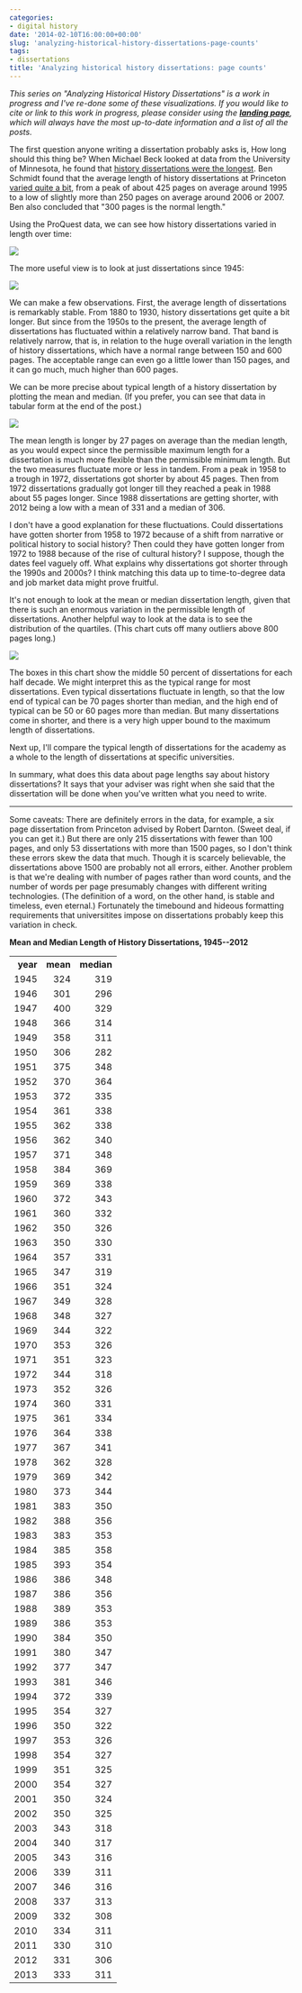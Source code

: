```yaml
---
categories:
- digital history
date: '2014-02-10T16:00:00+00:00'
slug: 'analyzing-historical-history-dissertations-page-counts'
tags:
- dissertations
title: 'Analyzing historical history dissertations: page counts'
---
```


*This series on "Analyzing Historical History Dissertations" is a work in progress and I've re-done some of these visualizations. If you would like to cite or link to this work in progress, please consider using the **[landing page](http://lincolnmullen.com/research/history-dissertations/)**, which will always have the most up-to-date information and a list of all the posts.*

The first question anyone writing a dissertation probably asks is, How long should this thing be? When Michael Beck looked at data from the University of Minnesota, he found that [history dissertations were the longest](http://beckmw.wordpress.com/2013/04/15/how-long-is-the-average-dissertation/). Ben Schmidt found that the average length of history dissertations at Princeton [varied quite a bit](http://rpubs.com/benmschmidt/princetonhistorydiss), from a peak of about 425 pages on average around 1995 to a low of slightly more than 250 pages on average around 2006 or 2007. Ben also concluded that "300 pages is the normal length."

Using the ProQuest data, we can see how history dissertations varied in length over time:

![](/downloads/historical-dissertations/pages-since-1878.png)

The more useful view is to look at just dissertations since 1945:

![](/downloads/historical-dissertations/pages-since-1945.png)

We can make a few observations. First, the average length of dissertations is remarkably stable. From 1880 to 1930, history dissertations get quite a bit longer. But since from the 1950s to the present, the average length of dissertations has fluctuated within a relatively narrow band. That band is relatively narrow, that is, in relation to the huge overall variation in the length of history dissertations, which have a normal range between 150 and 600 pages. The acceptable range can even go a little lower than 150 pages, and it can go much, much higher than 600 pages.

We can be more precise about typical length of a history dissertation by plotting the mean and median. (If you prefer, you can see that data in tabular form at the end of the post.)

![](/downloads/historical-dissertations/pages-mean-median.png)

The mean length is longer by 27 pages on average than the median length, as you would expect since the permissible maximum length for a dissertation is much more flexible than the permissible minimum length. But the two measures fluctuate more or less in tandem. From a peak in 1958 to a trough in 1972, dissertations got shorter by about 45 pages. Then from 1972 dissertations gradually got longer till they reached a peak in 1988 about 55 pages longer. Since 1988 dissertations are getting shorter, with 2012 being a low with a mean of 331 and a median of 306.

I don't have a good explanation for these fluctuations. Could dissertations have gotten shorter from 1958 to 1972 because of a shift from narrative or political history to social history? Then could they have gotten longer from 1972 to 1988 because of the rise of cultural history? I suppose, though the dates feel vaguely off. What explains why dissertations got shorter through the 1990s and 2000s? I think matching this data up to time-to-degree data and job market data might prove fruitful.

It's not enough to look at the mean or median dissertation length, given that there is such an enormous variation in the permissible length of dissertations. Another helpful way to look at the data is to see the distribution of the quartiles. (This chart cuts off many outliers above 800 pages long.)

![](/downloads/historical-dissertations/pages-boxplot.png)

The boxes in this chart show the middle 50 percent of dissertations for each half decade. We might interpret this as the typical range for most dissertations. Even typical dissertations fluctuate in length, so that the low end of typical can be 70 pages shorter than median, and the high end of typical can be 50 or 60 pages more than median. But many dissertations come in shorter, and there is a very high upper bound to the maximum length of dissertations.

Next up, I'll compare the typical length of dissertations for the academy as a whole to the length of dissertations at specific universities.

In summary, what does this data about page lengths say about history dissertations? It says that your adviser was right when she said that the dissertation will be done when you've written what you need to write.

------------------------------------------------------------------------

Some caveats: There are definitely errors in the data, for example, a six page dissertation from Princeton advised by Robert Darnton. (Sweet deal, if you can get it.) But there are only 215 dissertations with fewer than 100 pages, and only 53 dissertations with more than 1500 pages, so I don't think these errors skew the data that much. Though it is scarcely believable, the dissertations above 1500 are probably not all errors, either. Another problem is that we're dealing with number of pages rather than word counts, and the number of words per page presumably changes with different writing technologies. (The definition of a word, on the other hand, is stable and timeless, even eternal.) Fortunately the timebound and hideous formatting requirements that universitites impose on dissertations probably keep this variation in check.

**Mean and Median Length of History Dissertations, 1945--2012**

<table>
<tr class="header">
<th style="text-align: right;">
year
</th>
<th style="text-align: right;">
mean
</th>
<th style="text-align: right;">
median
</th>
</tr>
<tr class="odd">
<td style="text-align: right;">
1945
</td>
<td style="text-align: right;">
324
</td>
<td style="text-align: right;">
319
</td>
</tr>
<tr class="even">
<td style="text-align: right;">
1946
</td>
<td style="text-align: right;">
301
</td>
<td style="text-align: right;">
296
</td>
</tr>
<tr class="odd">
<td style="text-align: right;">
1947
</td>
<td style="text-align: right;">
400
</td>
<td style="text-align: right;">
329
</td>
</tr>
<tr class="even">
<td style="text-align: right;">
1948
</td>
<td style="text-align: right;">
366
</td>
<td style="text-align: right;">
314
</td>
</tr>
<tr class="odd">
<td style="text-align: right;">
1949
</td>
<td style="text-align: right;">
358
</td>
<td style="text-align: right;">
311
</td>
</tr>
<tr class="even">
<td style="text-align: right;">
1950
</td>
<td style="text-align: right;">
306
</td>
<td style="text-align: right;">
282
</td>
</tr>
<tr class="odd">
<td style="text-align: right;">
1951
</td>
<td style="text-align: right;">
375
</td>
<td style="text-align: right;">
348
</td>
</tr>
<tr class="even">
<td style="text-align: right;">
1952
</td>
<td style="text-align: right;">
370
</td>
<td style="text-align: right;">
364
</td>
</tr>
<tr class="odd">
<td style="text-align: right;">
1953
</td>
<td style="text-align: right;">
372
</td>
<td style="text-align: right;">
335
</td>
</tr>
<tr class="even">
<td style="text-align: right;">
1954
</td>
<td style="text-align: right;">
361
</td>
<td style="text-align: right;">
338
</td>
</tr>
<tr class="odd">
<td style="text-align: right;">
1955
</td>
<td style="text-align: right;">
362
</td>
<td style="text-align: right;">
338
</td>
</tr>
<tr class="even">
<td style="text-align: right;">
1956
</td>
<td style="text-align: right;">
362
</td>
<td style="text-align: right;">
340
</td>
</tr>
<tr class="odd">
<td style="text-align: right;">
1957
</td>
<td style="text-align: right;">
371
</td>
<td style="text-align: right;">
348
</td>
</tr>
<tr class="even">
<td style="text-align: right;">
1958
</td>
<td style="text-align: right;">
384
</td>
<td style="text-align: right;">
369
</td>
</tr>
<tr class="odd">
<td style="text-align: right;">
1959
</td>
<td style="text-align: right;">
369
</td>
<td style="text-align: right;">
338
</td>
</tr>
<tr class="even">
<td style="text-align: right;">
1960
</td>
<td style="text-align: right;">
372
</td>
<td style="text-align: right;">
343
</td>
</tr>
<tr class="odd">
<td style="text-align: right;">
1961
</td>
<td style="text-align: right;">
360
</td>
<td style="text-align: right;">
332
</td>
</tr>
<tr class="even">
<td style="text-align: right;">
1962
</td>
<td style="text-align: right;">
350
</td>
<td style="text-align: right;">
326
</td>
</tr>
<tr class="odd">
<td style="text-align: right;">
1963
</td>
<td style="text-align: right;">
350
</td>
<td style="text-align: right;">
330
</td>
</tr>
<tr class="even">
<td style="text-align: right;">
1964
</td>
<td style="text-align: right;">
357
</td>
<td style="text-align: right;">
331
</td>
</tr>
<tr class="odd">
<td style="text-align: right;">
1965
</td>
<td style="text-align: right;">
347
</td>
<td style="text-align: right;">
319
</td>
</tr>
<tr class="even">
<td style="text-align: right;">
1966
</td>
<td style="text-align: right;">
351
</td>
<td style="text-align: right;">
324
</td>
</tr>
<tr class="odd">
<td style="text-align: right;">
1967
</td>
<td style="text-align: right;">
349
</td>
<td style="text-align: right;">
328
</td>
</tr>
<tr class="even">
<td style="text-align: right;">
1968
</td>
<td style="text-align: right;">
348
</td>
<td style="text-align: right;">
327
</td>
</tr>
<tr class="odd">
<td style="text-align: right;">
1969
</td>
<td style="text-align: right;">
344
</td>
<td style="text-align: right;">
322
</td>
</tr>
<tr class="even">
<td style="text-align: right;">
1970
</td>
<td style="text-align: right;">
353
</td>
<td style="text-align: right;">
326
</td>
</tr>
<tr class="odd">
<td style="text-align: right;">
1971
</td>
<td style="text-align: right;">
351
</td>
<td style="text-align: right;">
323
</td>
</tr>
<tr class="even">
<td style="text-align: right;">
1972
</td>
<td style="text-align: right;">
344
</td>
<td style="text-align: right;">
318
</td>
</tr>
<tr class="odd">
<td style="text-align: right;">
1973
</td>
<td style="text-align: right;">
352
</td>
<td style="text-align: right;">
326
</td>
</tr>
<tr class="even">
<td style="text-align: right;">
1974
</td>
<td style="text-align: right;">
360
</td>
<td style="text-align: right;">
331
</td>
</tr>
<tr class="odd">
<td style="text-align: right;">
1975
</td>
<td style="text-align: right;">
361
</td>
<td style="text-align: right;">
334
</td>
</tr>
<tr class="even">
<td style="text-align: right;">
1976
</td>
<td style="text-align: right;">
364
</td>
<td style="text-align: right;">
338
</td>
</tr>
<tr class="odd">
<td style="text-align: right;">
1977
</td>
<td style="text-align: right;">
367
</td>
<td style="text-align: right;">
341
</td>
</tr>
<tr class="even">
<td style="text-align: right;">
1978
</td>
<td style="text-align: right;">
362
</td>
<td style="text-align: right;">
328
</td>
</tr>
<tr class="odd">
<td style="text-align: right;">
1979
</td>
<td style="text-align: right;">
369
</td>
<td style="text-align: right;">
342
</td>
</tr>
<tr class="even">
<td style="text-align: right;">
1980
</td>
<td style="text-align: right;">
373
</td>
<td style="text-align: right;">
344
</td>
</tr>
<tr class="odd">
<td style="text-align: right;">
1981
</td>
<td style="text-align: right;">
383
</td>
<td style="text-align: right;">
350
</td>
</tr>
<tr class="even">
<td style="text-align: right;">
1982
</td>
<td style="text-align: right;">
388
</td>
<td style="text-align: right;">
356
</td>
</tr>
<tr class="odd">
<td style="text-align: right;">
1983
</td>
<td style="text-align: right;">
383
</td>
<td style="text-align: right;">
353
</td>
</tr>
<tr class="even">
<td style="text-align: right;">
1984
</td>
<td style="text-align: right;">
385
</td>
<td style="text-align: right;">
358
</td>
</tr>
<tr class="odd">
<td style="text-align: right;">
1985
</td>
<td style="text-align: right;">
393
</td>
<td style="text-align: right;">
354
</td>
</tr>
<tr class="even">
<td style="text-align: right;">
1986
</td>
<td style="text-align: right;">
386
</td>
<td style="text-align: right;">
348
</td>
</tr>
<tr class="odd">
<td style="text-align: right;">
1987
</td>
<td style="text-align: right;">
386
</td>
<td style="text-align: right;">
356
</td>
</tr>
<tr class="even">
<td style="text-align: right;">
1988
</td>
<td style="text-align: right;">
389
</td>
<td style="text-align: right;">
353
</td>
</tr>
<tr class="odd">
<td style="text-align: right;">
1989
</td>
<td style="text-align: right;">
386
</td>
<td style="text-align: right;">
353
</td>
</tr>
<tr class="even">
<td style="text-align: right;">
1990
</td>
<td style="text-align: right;">
384
</td>
<td style="text-align: right;">
350
</td>
</tr>
<tr class="odd">
<td style="text-align: right;">
1991
</td>
<td style="text-align: right;">
380
</td>
<td style="text-align: right;">
347
</td>
</tr>
<tr class="even">
<td style="text-align: right;">
1992
</td>
<td style="text-align: right;">
377
</td>
<td style="text-align: right;">
347
</td>
</tr>
<tr class="odd">
<td style="text-align: right;">
1993
</td>
<td style="text-align: right;">
381
</td>
<td style="text-align: right;">
346
</td>
</tr>
<tr class="even">
<td style="text-align: right;">
1994
</td>
<td style="text-align: right;">
372
</td>
<td style="text-align: right;">
339
</td>
</tr>
<tr class="odd">
<td style="text-align: right;">
1995
</td>
<td style="text-align: right;">
354
</td>
<td style="text-align: right;">
327
</td>
</tr>
<tr class="even">
<td style="text-align: right;">
1996
</td>
<td style="text-align: right;">
350
</td>
<td style="text-align: right;">
322
</td>
</tr>
<tr class="odd">
<td style="text-align: right;">
1997
</td>
<td style="text-align: right;">
353
</td>
<td style="text-align: right;">
326
</td>
</tr>
<tr class="even">
<td style="text-align: right;">
1998
</td>
<td style="text-align: right;">
354
</td>
<td style="text-align: right;">
327
</td>
</tr>
<tr class="odd">
<td style="text-align: right;">
1999
</td>
<td style="text-align: right;">
351
</td>
<td style="text-align: right;">
325
</td>
</tr>
<tr class="even">
<td style="text-align: right;">
2000
</td>
<td style="text-align: right;">
354
</td>
<td style="text-align: right;">
327
</td>
</tr>
<tr class="odd">
<td style="text-align: right;">
2001
</td>
<td style="text-align: right;">
350
</td>
<td style="text-align: right;">
324
</td>
</tr>
<tr class="even">
<td style="text-align: right;">
2002
</td>
<td style="text-align: right;">
350
</td>
<td style="text-align: right;">
325
</td>
</tr>
<tr class="odd">
<td style="text-align: right;">
2003
</td>
<td style="text-align: right;">
343
</td>
<td style="text-align: right;">
318
</td>
</tr>
<tr class="even">
<td style="text-align: right;">
2004
</td>
<td style="text-align: right;">
340
</td>
<td style="text-align: right;">
317
</td>
</tr>
<tr class="odd">
<td style="text-align: right;">
2005
</td>
<td style="text-align: right;">
343
</td>
<td style="text-align: right;">
316
</td>
</tr>
<tr class="even">
<td style="text-align: right;">
2006
</td>
<td style="text-align: right;">
339
</td>
<td style="text-align: right;">
311
</td>
</tr>
<tr class="odd">
<td style="text-align: right;">
2007
</td>
<td style="text-align: right;">
346
</td>
<td style="text-align: right;">
316
</td>
</tr>
<tr class="even">
<td style="text-align: right;">
2008
</td>
<td style="text-align: right;">
337
</td>
<td style="text-align: right;">
313
</td>
</tr>
<tr class="odd">
<td style="text-align: right;">
2009
</td>
<td style="text-align: right;">
332
</td>
<td style="text-align: right;">
308
</td>
</tr>
<tr class="even">
<td style="text-align: right;">
2010
</td>
<td style="text-align: right;">
334
</td>
<td style="text-align: right;">
311
</td>
</tr>
<tr class="odd">
<td style="text-align: right;">
2011
</td>
<td style="text-align: right;">
330
</td>
<td style="text-align: right;">
310
</td>
</tr>
<tr class="even">
<td style="text-align: right;">
2012
</td>
<td style="text-align: right;">
331
</td>
<td style="text-align: right;">
306
</td>
</tr>
<tr class="odd">
<td style="text-align: right;">
2013
</td>
<td style="text-align: right;">
333
</td>
<td style="text-align: right;">
311
</td>
</tr>
</table>
